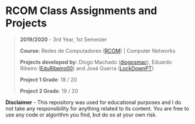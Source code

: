 # RCOM Class Assignments and Projects

> **2019/2020** - 3rd Year, 1st Semester
>
> **Course:** Redes de Computadores ([RCOM](https://sigarra.up.pt/feup/pt/UCURR_GERAL.FICHA_UC_VIEW?pv_ocorrencia_id=436445)) | Computer Networks
>
> **Projects developed by:** Diogo Machado ([diogosmac](https://github.com/diogosmac)), Eduardo Ribeiro ([EduRibeiro00](https://github.com/EduRibeiro00)) and José Guerra ([LockDownPT](https://github.com/lockdownpt))
>
> **Project 1 Grade**: 18 / 20
>
> **Project 2 Grade**: 19 / 20

**Disclaimer** - This repository was used for educational purposes and I do not take any responsibility for anything related to its content. You are free to use any code or algorithm you find, but do so at your own risk.
